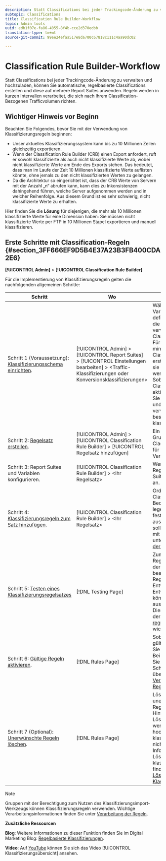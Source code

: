 ```yaml
---
description: Statt Classifications bei jeder Trackingcode-Änderung zu verwalten und hochzuladen, können Sie automatische, regelbasierte Classifications erstellen und diese auf mehrere Report Suites anwenden. Regeln werden in kurzen Intervallen verarbeitet, die sich nach Ihrem Classification-Bezogenen Trafficvolumen richten.
subtopic: Classifications
title: Classification Rule Builder-Workflow
topic: Admin tools
uuid: edb1f07e-fa86-4055-8f4b-cce2d370edbb
translation-type: tm+mt
source-git-commit: 99ee24efaa517e8da700c67818c111c4aa90dc02

---
```



# Classification Rule Builder-Workflow

Statt Classifications bei jeder Trackingcode-Änderung zu verwalten und hochzuladen, können Sie automatische, regelbasierte Classifications erstellen und diese auf mehrere Report Suites anwenden. Regeln werden in kurzen Intervallen verarbeitet, die sich nach Ihrem Classification-Bezogenen Trafficvolumen richten.

## Wichtiger Hinweis vor Beginn

Beachten Sie Folgendes, bevor Sie mit der Verwendung von Klassifizierungsregeln beginnen:

* Unser aktuelles Klassifizierungssystem kann bis zu 10 Millionen Zeilen gleichzeitig exportieren.
* Wenn der Classification Rule Builder (CRB) einen Export anfordert, ruft er sowohl klassifizierte als auch nicht klassifizierte Werte ab, wobei nicht klassifizierte Werte am Ende des Exports stehen. Das bedeutet, dass man im Laufe der Zeit 10 Millionen klassifizierte Werte auflisten könnte, ohne jemals zu den nicht klassifizierten Werten zu gelangen.
* Da die Architektur so eingerichtet ist, dass der CRB Werte von Servern mit der Anzahl „n“ abrufen kann, kann dies zu Inkonsistenzen dahingehend führen, welche Server aufgenommen werden und in welcher Reihenfolge. Aus diesem Grund ist es sehr schwierig, nicht klassifizierte Werte zu erhalten.

Hier finden Sie die **Lösung** für diejenigen, die mehr als 10 Millionen klassifizierte Werte für eine Dimension haben: Sie müssen nicht klassifizierte Werte per FTP in 10 Millionen Stapel exportieren und manuell klassifizieren.

## Erste Schritte mit Classification-Regeln {#section_3FF666EF9D5B4E37A23B3FB400CDA2E6}

**[!UICONTROL Admin]** &gt; **[!UICONTROL Classification Rule Builder]**

Für die Implementierung von Klassifizierungsregeln gelten die nachfolgenden allgemeinen Schritte:

| Schritt | Wo | Beschreibung |
|--- |--- |--- |
| Schritt 1 (Voraussetzung): [Klassifizierungsschema einrichten](https://marketing.adobe.com/resources/help/en_US/reference/c_classifications.html). | [!UICONTROL Admin] &gt; [!UICONTROL Report Suites] &gt; [!UICONTROL Einstellungen bearbeiten] &gt; &lt;Traffic-Klassifizierungen oder Konversionsklassifizierungen&gt; | Wählen Sie eine Variable aus und definieren Sie die für die Variable zu verwendenden Classifications. <br>Für Variablen muss mindestens eine Classification-Spalte erstellt werden, bevor sie in Regeln genutzt werden können.<br>Sobald Classifications aktiviert sind, können Sie den Importeur und den Rule Builder verwenden, um bestimmte Werte zu klassifizieren. |
| Schritt 2: [Regelsatz erstellen](/help/components/c-classifications2/crb/classification-rule-set.md). | [!UICONTROL Admin] &gt; [!UICONTROL Classification Rule Builder] &gt; [!UICONTROL Regelsatz hinzufügen] | Ein Regelsatz ist eine Gruppe von Classification-Regeln für eine bestimmte Variable. |
| Schritt 3: Report Suites und Variablen konfigurieren. | [!UICONTROL Classification Rule Builder] &gt;  &lt;Ihr Regelsatz&gt; | Wenden Sie den Regelsatz auf Report Suites und Variablen an. |
| Schritt 4: [Klassifizierungsregeln zum Satz hinzufügen](/help/components/c-classifications2/crb/classification-quickstart-rules.md). | [!UICONTROL Classification Rule Builder] &gt;  &lt;Ihr Regelsatz&gt; | Ordnen Sie einer Classification eine Bedingung zu, und legen Sie die Aktion fest, die für die Regel ausgeführt werden soll.  Machen Sie sich mit den Informationen unter [Verarbeitung der Regeln](/help/components/c-classifications2/crb/classification-quickstart-rules.md) vertraut. |
| Schritt 5: [Testen eines Klassifizierungsregelsatzes](/help/components/c-classifications2/crb/classification-quickstart-rules.md) | [!DNL Testing Page] | Zum Testen der Regeln im Rahmen der Validierung bearbeiten Sie die Regeln im Entwurfsmodus. Im Entwurfsmodus können keine Regeln ausgeführt werden.<br>Dieser Schritt ist bei der Verwendung [regulärer Ausdrücke](/help/components/c-classifications2/crb/classification-quickstart-rules.md) wichtig. |
| Schritt 6: [Gültige Regeln aktivieren](/help/components/c-classifications2/crb/classification-rule-definitions.md). | [!DNL Rules Page] | Sobald die Regeln gültig sind, aktivieren Sie den Regelsatz.  Bei Bedarf können Sie vorhandene Schlüssel überschreiben. Siehe [Verarbeitung der Regeln](/help/components/c-classifications2/crb/classification-quickstart-rules.md). |
| Schritt 7 (Optional): [Unerwünschte Regeln löschen](/help/components/c-classifications2/crb/classification-rule-definitions.md). | [!DNL Rules Page] | Löschen Sie die unerwünschten Regeln aus dem Satz.<br>Hinweis: Beim Löschen von Regeln werden die hochgeladenen klassifizierten Daten nicht gelöscht.  Informationen zum Löschen klassifizierter Daten finden Sie unter [Löschen von Klassifizierungsdaten](/help/components/c-classifications2/c-classifications-importer/t-delete-classification-data.md). |

>[!NOTE]
>
>Gruppen mit der Berechtigung zum Nutzen des Klassifizierungsimport-Werkzeugs können Klassifizierungsregeln verwenden. Wichtige Verarbeitungsinformationen finden Sie unter [Verarbeitung der Regeln](/help/components/c-classifications2/crb/classification-quickstart-rules.md).

**Zusätzliche Ressourcen**

**Blog**: Weitere Informationen zu dieser Funktion finden Sie im Digital Marketing Blog: [Regelbasierte Klassifizierungen](https://blogs.adobe.com/digitalmarketing/analytics/rule-based-classifications-part-1-making-classifications-easier/?utm_source=feedburner&utm_medium=feed&utm_campaign=Feed%3A+AdobeDigitalMarketing+%28Adobe+Digital+Marketing+Blog%29).

**Video**: Auf [YouTube](https://www.youtube.com/watch?v=6laI5SBXY-I) können Sie sich das Video [!UICONTROL Klassifizierungsübersicht] ansehen.
